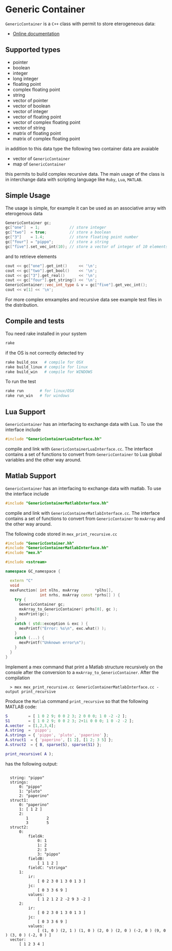 # Generic Container

`GenericContainer` is a `C++` class with permit to store eterogeneous
data:


- [Online documentation](http://ebertolazzi.github.io/GenericContainer)

## Supported types

- pointer
- boolean
- integer
- long integer
- floating point
- complex floating point
- string
- vector of pointer
- vector of boolean
- vector of integer
- vector of floating point
- vector of complex floating point
- vector of string
- matrix of floating point
- matrix of complex floating point

in addition to this data type the following two container data are avaiable

-  vector of `GenericContainer`
-  map of `GenericContainer`

this permits to build complex recursive data. The main usage of the
class is in interchange data with scripting language like `Ruby`,
`Lua`, `MATLAB`.

## Simple Usage

The usage is simple, for example it can be used as an associative array
with eterogenous data

```cpp
GenericContainer gc;
gc["one"]  = 1;             // store integer
gc["two"]  = true;          // store a boolean
gc["3"]    = 1.4;           // store floating point number
gc["four"] = "pippo";       // store a string
gc["five"].set_vec_int(10); // store a vector of integer of 10 elements
```

and to retrieve elements

``` cpp
cout << gc["one"].get_int()     << '\n';
cout << gc["two"].get_bool()    << '\n';
cout << gc["3"].get_real()      << '\n';
cout << gc["four"].get_string() << '\n';
GenericContainer::vec_int_type & v = gc["five"].get_vec_int();
cout << v[1] << '\n';
```

For more complex emxamples and recursive data see example test files in
the distribution.

## Compile and tests

Tou need rake installed in your system

```sh
rake
```

if the OS is not correctly detected try

```sh
rake build_osx   # compile for OSX
rake build_linux # compile for linux
rake build_win   # compile for WINDOWS
```

To run the test

```sh
rake run       # for linux/OSX
rake run_win   # for windows
```

## Lua Support

`GenericContainer` has an interfacing to exchange data with Lua.
To use the interface include

```cpp
#include "GenericContainerLuaInterface.hh"
```

compile and link with `GenericContainerLuaInterface.cc`.
The interface contains a set of functions to convert from `GenericContainer`
to Lua global variables and the other way around.

## Matlab Support

`GenericContainer` has an interfacing to exchange data with matlab.
To use the interface include

```cpp
#include "GenericContainerMatlabInterface.hh"
```

compile and link with `GenericContainerMatlabInterface.cc`.
The interface contains a set of functions to convert from `GenericContainer`
to `mxArray` and the other way around.

The following code stored in `mex_print_recursive.cc`

```cpp
#include "GenericContainer.hh"
#include "GenericContainerMatlabInterface.hh"
#include "mex.h"

#include <sstream>

namespace GC_namespace {

  extern "C"
  void
  mexFunction( int nlhs, mxArray       *plhs[],
               int nrhs, mxArray const *prhs[] ) {
    try {
      GenericContainer gc;
      mxArray_to_GenericContainer( prhs[0], gc );
      mexPrint(gc);
    }
    catch ( std::exception & exc ) {
      mexPrintf("Error: %s\n", exc.what() );
    }
    catch (...) {
      mexPrintf("Unknown error\n");
    }
  }
}
```

Implement a mex command that print a Matlab structure
recursively on the console after the conversion to a
`mxArray_to_GenericContainer`.
After the compilation

```text
  > mex mex_print_recursive.cc GenericContainerMatlabInterface.cc -output print_recursive
```

Produce the `Matlab` command `print_recursive`
so that the following MATLAB code:

```matlab
S         = [ 1 0 2 9; 0 0 2 3; 2 0 0 0; 1 0 -2 -2 ];
S1        = [ 1 0 2 9; 0 0 2 3; 2+1i 0 0 0; 1 0 -2 -2 ];
A.vector  = [1,2,3,4];
A.string  = 'pippo';
A.strings = { 'pippo', 'pluto', 'paperino' };
A.struct1  = { 'paperino', [1 2], [1 2; 3 5] };
A.struct2  = { B, sparse(S), sparse(S1) };

print_recursive( A );
```

has the following output:

```text

  string: "pippo"
  strings:
      0: "pippo"
      1: "pluto"
      2: "paperino"
  struct1:
      0: "paperino"
      1: [ 1 2 ]
      2:
         1        2
         3        5
  struct2:
      0:
          fieldA:
              0: 1
              1: 2
              2: 3
              3: "pippo"
          fieldB:
              [ 1 1 2 ]
          fieldC: "stringa"
      1:
          ir:
              [ 0 2 3 0 1 3 0 1 3 ]
          jc:
              [ 0 3 3 6 9 ]
          values:
              [ 1 2 1 2 2 -2 9 3 -2 ]
      2:
          ir:
              [ 0 2 3 0 1 3 0 1 3 ]
          jc:
              [ 0 3 3 6 9 ]
          values:
              [ (1, 0 ) (2, 1 ) (1, 0 ) (2, 0 ) (2, 0 ) (-2, 0 ) (9, 0 ) (3, 0 ) (-2, 0 ) ]
  vector:
      [ 1 2 3 4 ]
```
